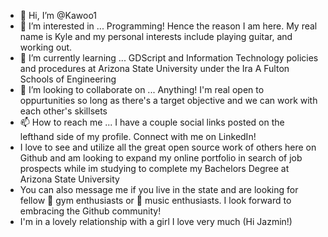 - 👋 Hi, I’m @Kawoo1 
- 👀 I’m interested in ... Programming! Hence the reason I am here. My real name is Kyle and my personal interests include playing guitar, and working out.
- 🌱 I’m currently learning ... GDScript and Information Technology policies and procedures at Arizona State University under the Ira A Fulton Schools of Engineering
- 💞️ I’m looking to collaborate on ... Anything! I'm real open to oppurtunities so long as there's a target objective and we can work with each other's skillsets
- 📫 How to reach me ... I have a couple social links posted on the lefthand side of my profile. Connect with me on LinkedIn!  
- I love to see and utilize all the great open source work of others here on Github and am looking to expand my online portfolio in search of job prospects while im studying to complete my Bachelors Degree at Arizona State University
- You can also message me if you live in the state and are looking for fellow 💪 gym enthusiasts or 🎵 music enthusiasts. I look forward to embracing the Github community!
- I'm in a lovely relationship with a girl I love very much (Hi Jazmin!)
<!---
Kawoo1/Kawoo1 is a ✨ special ✨ repository because its `README.md` (this file) appears on your GitHub profile.
You can click the Preview link to take a look at your changes.
--->
